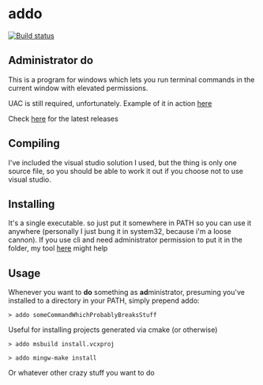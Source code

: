 # addo

[![Build status](https://img.shields.io/appveyor/ci/jonnyptn/addo.svg?label=build)](https://ci.appveyor.com/project/JonnyPtn/sfml-doom)

## Administrator do

This is a program for windows which lets you run terminal commands in the current window with elevated permissions.

UAC is still required, unfortunately. Example of it in action [here](https://www.youtube.com/watch?v=O0d89sDNk30)

Check [here](https://github.com/JonnyPtn/addo/releases) for the latest releases

## Compiling
I've included the visual studio solution I used, but the thing is only one source file, so you should be able to work it out if you choose not to use visual studio. 

## Installing
It's a single executable. so just put it somewhere in PATH so you can use it anywhere (personally I just bung it in system32, because i'm a loose cannon). If you use cli and need administrator permission to put it in the folder, my tool [here](https://github.com/JonnyPtn/sudo/) might help

## Usage
Whenever you want to **do** something as **ad**ministrator, presuming you've installed to a directory in your PATH, simply prepend addo:

`> addo someCommandWhichProbablyBreaksStuff`

Useful for installing projects generated via cmake (or otherwise)

`> addo msbuild install.vcxproj`

`> addo mingw-make install`

Or whatever other crazy stuff you want to do
